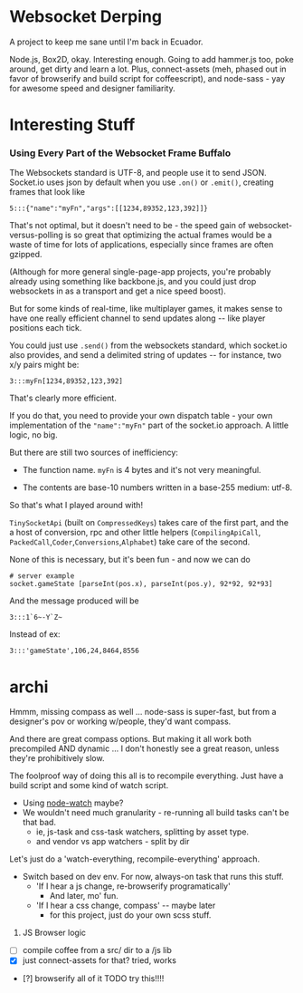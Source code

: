 
Websocket Derping
===

A project to keep me sane until I'm back in Ecuador.

Node.js, Box2D, okay. Interesting enough. Going to add hammer.js
too, poke around, get dirty and learn a lot. Plus, connect-assets (meh, phased out in favor of
browserify and build script for coffeescript), and node-sass - yay for
awesome speed and designer familiarity.

Interesting Stuff
===


### Using Every Part of the Websocket Frame Buffalo

The Websockets standard is UTF-8, and people use it to send 
JSON. Socket.io uses json by default when you use `.on()` 
or `.emit()`, creating frames that look like

    5:::{"name":"myFn","args":[[1234,89352,123,392]]}

That's not optimal, but it doesn't need to be - the speed 
gain of websocket-versus-polling is so great that
optimizing the actual frames would be a waste of time for
lots of applications, especially since frames are often gzipped.

(Although for more general single-page-app projects, you're
probably already using something like backbone.js, and you
could just drop websockets in as a transport and get a nice speed boost).

But for some kinds of real-time, like multiplayer games, it makes
sense to have one really efficient channel to send updates along --
like player positions each tick.

You could just use `.send()` from the websockets standard, which
socket.io also provides, and send a delimited string
of updates -- for instance, two x/y pairs might be:

    3:::myFn[1234,89352,123,392]

That's clearly more efficient.

If you do that, you need to provide your own dispatch table - 
your own implementation of the `"name":"myFn"` part of the 
socket.io approach. A little logic, no big.

But there are still two sources of inefficiency:

- The function name. `myFn` is 4 bytes and it's not very 
  meaningful.
  
- The contents are base-10 numbers written in a base-255 
  medium: utf-8.
  
So that's what I played around with!

`TinySocketApi` (built on `CompressedKeys`) takes care 
of the first part, and the a host of conversion, 
rpc and other little helpers (`CompilingApiCall`,
`PackedCall`,`Coder`,`Conversions`,`Alphabet`) take 
care of the second.

None of this is necessary, but it's been fun - and now we can
do 

    # server example
    socket.gameState [parseInt(pos.x), parseInt(pos.y), 92*92, 92*93]

And the message produced will be

    3:::1`6~-Y`Z~

Instead of ex:

    3:::'gameState',106,24,8464,8556



archi
===

Hmmm, missing compass as well ... node-sass is super-fast, but
from a designer's pov or working w/people, they'd want compass.

And there are great compass options. But making it all work both
precompiled AND dynamic ... I don't honestly see a great reason,
unless they're prohibitively slow.

The foolproof way of doing this all is
to recompile everything. Just have a build script and some
kind of watch script.

- Using [node-watch](https://npmjs.org/package/node-watch) maybe?
- We wouldn't need much granularity - re-running all build tasks can't
  be that bad.
  - ie, js-task and css-task watchers, splitting by asset type.
  - and vendor vs app watchers - split by dir

Let's just do a 'watch-everything, recompile-everything' approach.

- Switch based on dev env. For now, always-on task that runs this
  stuff.
  - 'If I hear a js change, re-browserify programatically'
    - And later, mo' fun.
  - 'If I hear a css change, compass' -- maybe later
    - for this project, just do your own scss stuff.

1. JS Browser logic
 -  [ ]  compile coffee from a src/ dir to a /js lib
 -  [X]  just connect-assets for that?
         tried, works
 -  [?]  browserify all of it
         TODO try this!!!!
